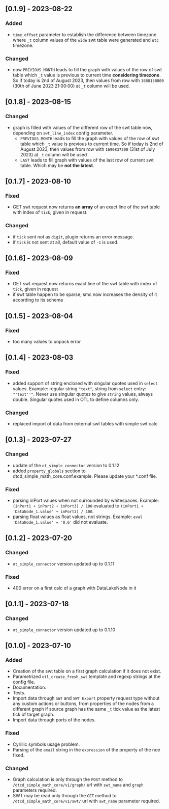 ## [0.1.9] - 2023-08-22

### Added 
- `time_offset` parameter to establish the difference between timezone where `_t` column values of the `wide` swt table were generated and `utc` timezone.

### Changed
- now `PREVIOUS_MONTH` leads to fill the graph with values of the row of swt table which `_t` value is previous to current time **considering timezone**. So if today is 2nd of August 2023, then values from row with `1688158800` (30th of June 2023 21:00:00) at `_t` column will be used.

## [0.1.8] - 2023-08-15

### Changed

- graph is filled with values of the different row of the swt table now, depending on `swt_line_index` config parameter.
  - `PREVIOUS_MONTH` leads to fill the graph with values of the row of swt table which `_t` value is previous to current time. So if today is 2nd of August 2023, then values from row with `1690837200` (31st of July 2023) at `_t` column will be used 
  - `LAST` leads to fill graph with values of the last row of current swt table. Which may be **not the latest**.     

## [0.1.7] - 2023-08-10

### Fixed

- GET swt request now returns **an array** of an exact line of the swt table with index of `tick`, given in request.

### Changed

- if `tick` sent not as `digit`, plugin returns an error message.
- if `tick` is not sent at all, default value of `-1` is used.

## [0.1.6] - 2023-08-09

### Fixed

- GET swt request now returns exact line of the swt table with index of `tick`, given in request
- if swt table happen to be sparse, smc now increases the density of it according to its schema

## [0.1.5] - 2023-08-04

### Fixed
- too many values to unpack error

## [0.1.4] - 2023-08-03

### Fixed
- added support of string enclosed with singular quotes used in `select` values. Example: regular string `"text"`, string from `select` entry: `"'text''"`. Never use singular quotes to give `string` values, always double. Singular quotes used in OTL to define columns only.

### Changed
- replaced import of data from external swt tables with simple swt calc

## [0.1.3] - 2023-07-27

### Changed

- update of the `ot_simple_connector` version to 0.1.12
- added `property_globals` section to dtcd_simple_math_core.conf.example. Please update your *.conf file.

### Fixed

- parsing inPort values when not surrounded by whitespaces. Example: `(inPort1 + inPort2 + inPort3) / 100` evaluated to `(inPort1 + 'DataNode_1.value' + inPort3) / 100`.
- parsing float values as float values, not strings. Example: `eval 'DataNode_1.value' = '0.6'` did not evaluate.

## [0.1.2] - 2023-07-20

### Changed

- `ot_simple_connector` version updated up to 0.1.11

### Fixed

- 400 error on a first calc of a graph with DataLakeNode in it

## [0.1.1] - 2023-07-18

### Changed

- `ot_simple_connector` version updated up to 0.1.10

## [0.1.0] - 2023-07-10

### Added

- Creation of the swt table on a first graph calculation if it does not exist.
- Parametrized `otl_create_fresh_swt` template and regexp strings at the config file.
- Documentation.
- Tests.
- Import data through `SWT` and `SWT Export` property request type without any custom actions or buttons, from
  properties of the nodes from a different graph if source graph has the same `_t` tick value as the latest tick of
  target graph.
- Import data through ports of the nodes.

### Fixed

- Cyrillic symbols usage problem.
- Parsing of the `email` string in the `expression` of the property of the noe fixed.

### Changed

- Graph calculation is only through the `POST` method to `/dtcd_simple_math_core/v1/graph/` url with `swt_name`
  and `graph` parameters required.
- SWT may be read only through the `GET` method to `/dtcd_simple_math_core/v1/swt/` url with `swt_name` parameter
  required.